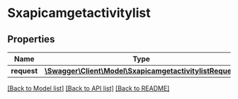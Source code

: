 # Sxapicamgetactivitylist

## Properties
Name | Type | Description | Notes
------------ | ------------- | ------------- | -------------
**request** | [**\Swagger\Client\Model\SxapicamgetactivitylistRequest**](SxapicamgetactivitylistRequest.md) |  | [optional] 

[[Back to Model list]](../README.md#documentation-for-models) [[Back to API list]](../README.md#documentation-for-api-endpoints) [[Back to README]](../README.md)


